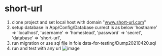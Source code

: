 # short-url

1. clone project and set local host with domain "www.short-url.com"
2. setup database in App/Config/Database currect is as below
		'hostname' => 'localhost',
		'username' => 'homestead',
		'password' => 'secret',
		'database' => 'short-url',
3. run migration or use sql file in fole data-for-testing/Dump20210420.sql 
4. run and test with any url
 ![image](https://user-images.githubusercontent.com/43524310/115393251-ad412600-a20b-11eb-9b79-a453f55a1d2a.png)
